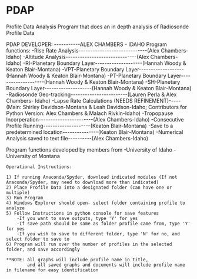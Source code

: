 # PDAP
Profile Data Analysis Program that does an in depth analysis of Radiosonde Profile Data 

PDAP DEVELOPER: -----------ALEX CHAMBERS - IDAHO
Program functions:
    -Rise Rate Analysis-----------------------------(Alex Chambers-Idaho)
    -Altitude Analysis------------------------------(Alex Chambers-Idaho)
    -RI-Planetary Boundary Layer--------------------(Hannah Woody & Keaton Blair-Montana)
    -VPT-Planetary Boundary Layer-------------------(Hannah Woody & Keaton Blair-Montana)
    -PT-Planetary Boundary Layer--------------------(Hannah Woody & Keaton Blair-Montana)
    -SH-Planetary Boundary Layer--------------------(Hannah Woody & Keaton Blair-Montana)
    -Radiosonde Geo-tracking------------------------(Lauren Perla & Alex Chambers- Idaho)
    -Lapse Rate Calculations (NEEDS REFINEMENT)-----(Main: Shirley Davidson-Montana & Leah Davidson-Idaho;
        Contributors for Python Version: Alex Chambers & Malach Rivkin-Idaho)
    -Tropopause Incorperation-----------------------(Alex Chambers-Idaho)
    -Consecutive Profile Running--------------------(Keaton Blair-Montana)
    -Save to a predetermined location---------------(Keaton Blair-Montana)
    -Numerical Analysis saved to text file----------(Alex Chambers-Idaho)
                                                     
Program functions developed by members from 
    -University of Idaho
    -University of Montana
    
    Operational Instructions:
    
    1) If running Anaconda/Spyder, download indicated modules (If not Anaconda/Spyder, may need to download more than indicated)
    2) Place Profile Data into a designated folder (can have one or multiple)
    3) Run Program
    4) Windows Explorer should open- select folder containing profile to analyze
    5) Follow Instructions in python console for save features
        -If you want to save outputs, type 'Y' for yes
        -If save path should be same as folder profile came from, type 'Y' for yes
        -If you wish to save to different folder, type 'N' for no, and select folder to save to
    6) Program will run over the number of profiles in the selected folder, and save accordingly
    
    **NOTE: all graphs will include profile name in title,
            and all saved graphs and documents will include profile name in filename for easy identification
